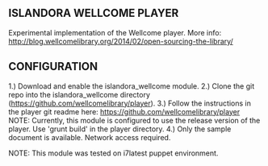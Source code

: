 
ISLANDORA WELLCOME PLAYER
-------------------------
Experimental implementation of the Wellcome player.
More info: http://blog.wellcomelibrary.org/2014/02/open-sourcing-the-library/

CONFIGURATION
-------------
1.) Download and enable the islandora_wellcome module.
2.) Clone the git repo into the islandora_wellcome directory 
    (https://github.com/wellcomelibrary/player).
3.) Follow the instructions in the player git readme here:
    https://github.com/wellcomelibrary/player
    NOTE: Currently, this module is configured to use the 
      release version of the player. Use 'grunt build' in 
      the player directory.
4.) Only the sample document is available. Network access required.

NOTE: This module was tested on i7latest puppet environment. 
